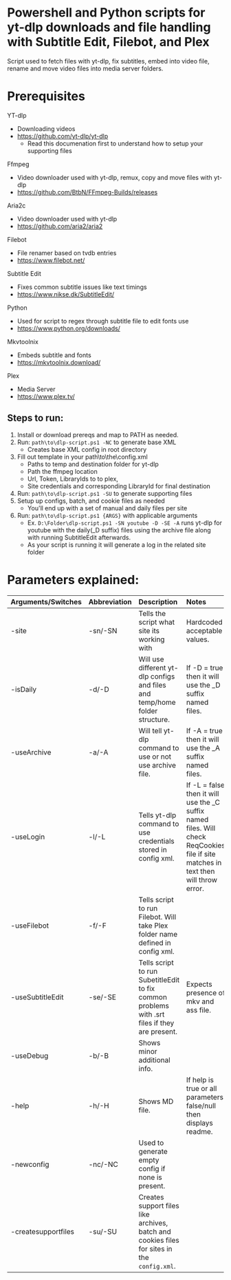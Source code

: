 # Powershell and Python scripts for yt-dlp downloads and file handling with Subtitle Edit, Filebot, and Plex
Script used to fetch files with yt-dlp, fix subtitles, embed into video file, rename and move video files into media server folders.
# Prerequisites

YT-dlp
- Downloading videos
- https://github.com/yt-dlp/yt-dlp
  - Read this documenation first to understand how to setup your supporting files

Ffmpeg
- Video downloader used with yt-dlp, remux, copy and move files with yt-dlp
- https://github.com/BtbN/FFmpeg-Builds/releases

Aria2c
- Video downloader used with yt-dlp
- https://github.com/aria2/aria2

Filebot
- File renamer based on tvdb entries
- https://www.filebot.net/

Subtitle Edit
- Fixes common subtitle issues like text timings
- https://www.nikse.dk/SubtitleEdit/

Python
- Used for script to regex through subtitle file to edit fonts use
- https://www.python.org/downloads/

Mkvtoolnix
- Embeds subtitle and fonts
- https://mkvtoolnix.download/

Plex
- Media Server
- https://www.plex.tv/
## Steps to run:
1. Install or download prereqs and map to PATH as needed.
2. Run: `path\to\dlp-script.ps1 -NC` to generate base XML
   - Creates base XML config in root directory
3. Fill out template in your path\to\the\config.xml
   - Paths to temp and destination folder for yt-dlp
   - Path the ffmpeg location
   - Url, Token, LibraryIds to to plex, 
   - Site credentials and corresponding LibraryId for final destination
4. Run: `path\to\dlp-script.ps1 -SU` to generate supporting files
5. Setup up configs, batch, and cookie files as needed
   - You'll end up with a set of manual and daily files per site
6. Run: `path\to\dlp-script.ps1 {ARGS}` with applicable arguments
   - Ex. `D:\Folder\dlp-script.ps1 -SN youtube -D -SE -A` runs yt-dlp for youtube with the daily(_D suffix) files using the archive file along with running SubtitleEdit afterwards.
   - As your script is running it will generate a log in the related site folder
# Parameters explained:
| Arguments/Switches | Abbreviation | Description|Notes|
 :--- | :--- | :--- | :--- |
|-site|-sn/-SN|Tells the script what site its working with|Hardcoded acceptable values.| Reads from root\config.xml file for list of applicable values|
|-isDaily|-d/-D|Will use different yt-dlp configs and files and temp/home folder structure.| If -D = true then it will use the \_D suffix named files.|
|-useArchive|-a/-A|Will tell yt-dlp command to use or not use archive file.| If -A = true then it will use the \_A suffix named files.|
|-useLogin|-l/-L|Tells yt-dlp command to use credentials stored in config xml.| If -L = false then it will use the \_C suffix named files. Will check ReqCookies file if site matches in text then will throw error.|
|-useFilebot|-f/-F|Tells script to run Filebot. Will take Plex folder name defined in config xml.| |
|-useSubtitleEdit|-se/-SE|Tells script to run SubetitleEdit to fix common problems with .srt files if they are present.| Expects presence of mkv and ass file.|
|-useDebug|-b/-B| Shows minor additional info.| |
|-help|-h/-H|Shows MD file.| If help is true or all parameters false/null then displays readme. |
|-newconfig|-nc/-NC|Used to generate empty config if none is present.| |
|-createsupportfiles|-su/-SU|Creates support files like archives, batch and cookies files for sites in the `config.xml`.| |
